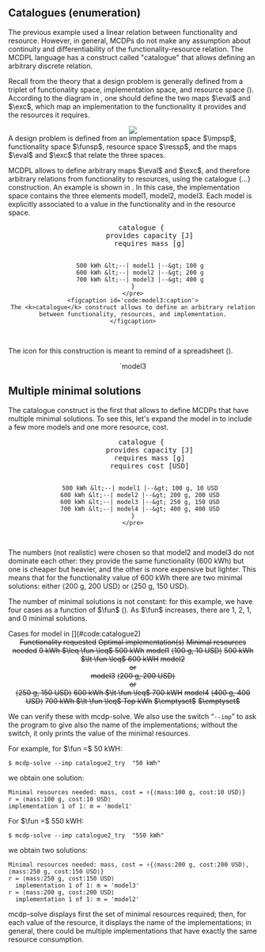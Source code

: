 ## Catalogues (enumeration)

The previous example used a linear relation between functionality and resource.
However, in general, MCDPs do not make any assumption about continuity and
differentiability of the functionality-resource relation. The MCDPL language has
a construct called "catalogue" that allows defining an arbitrary discrete
relation.

Recall from the theory that a design problem is generally defined from a triplet
of <f>functionality space</f>, <imp>implementation space</imp>, and <r>resource
space</r> ([](#def:DP)). According to the diagram in [](#fig:gmcdp_setup), one
should define the two maps $\eval$ and $\exc$, which map an implementation to
the functionality it provides and the resources it requires.

<center>
    <img class='art'  latex-options='scale=0.33'  src="gmcdp_setup.pdf"
        figure-id='fig:gmcdp_setup'/>
</center>

<figcaption id='fig:gmcdp_setup:caption'>
    A design problem is defined from an implementation space $\impsp$, functionality
    space $\funsp$, resource space $\ressp$, and the maps $\eval$ and $\exc$ that
    relate the three spaces.
</figcaption>

MCDPL allows to define arbitrary maps $\eval$ and $\exc$, and therefore
arbitrary relations from functionality to resources, using the <k>catalogue
{…}</k> construction. An example is shown in [](#code:model3). In this case, the
implementation space contains the three elements <impname>model1</impname>,
<impname>model2</impname>, <impname>model3</impname>. Each model is explicitly
associated to a value in the functionality and in the resource space.

<center>
    <pre class='mcdp' id='model3' figure-id="code:model3">
    catalogue {
        provides capacity [J]
        requires mass [g]

        500 kWh &lt;--| model1 |--&gt; 100 g
        600 kWh &lt;--| model2 |--&gt; 200 g
        700 kWh &lt;--| model3 |--&gt; 400 g
    }
    </pre>
    <figcaption id='code:model3:caption'>
    The <k>catalogue</k> construct allows to define an arbitrary relation
    between functionality, resources, and implementation.
    </figcaption>
</center>

The icon for this construction is meant to remind of a spreadsheet
([](#fig:model3)).

<center>
    <render class='ndp_graph_expand' figure-id="fig:model3">`model3</render>
</center>

## Multiple minimal solutions

The <k>catalogue</k> construct is the first that allows to define MCDPs that
have multiple minimal solutions. To see this, let's expand the model in
[](#code:model3) to include a few more models and one more resource,
<rname>cost</rname>.

<center>
    <pre class='mcdp' id='catalogue2'
    figure-id="code:catalogue2" figure-class='label-left'>
    catalogue {
        provides capacity [J]
        requires mass [g]
        requires cost [USD]

        500 kWh &lt;--| model1 |--&gt; 100 g, 10 USD
        600 kWh &lt;--| model2 |--&gt; 200 g, 200 USD
        600 kWh &lt;--| model3 |--&gt; 250 g, 150 USD
        700 kWh &lt;--| model4 |--&gt; 400 g, 400 USD
    }
    </pre>
</center>

The numbers (not realistic) were chosen so that <impname>model2</impname> and
<impname>model3</impname> do not dominate each other: they provide the same
functionality (<fvalue>600 kWh</fvalue>) but one is cheaper but heavier, and the
other is more expensive but lighter. This means that for the functionality value
of <fvalue>600 kWh</fvalue> there are two minimal solutions: either <rvalue>⟨200
g, 200 USD⟩</rvalue> or <rvalue>⟨250 g, 150 USD⟩</rvalue>.

The number of minimal solutions is not constant: for this example,
we have four cases as a function of $\fun$ ([](#tab:catalogue2-solutions)).
As $\fun$ increases, there are 1, 2, 1, and 0 minimal solutions.

<figcaption id='tab:catalogue2-solutions:caption' markdown="1">
Cases for model in [](#code:catalogue2)
</figcaption>

<center>
<col3 class='labels-row1' figure-id='tab:catalogue2-solutions'>
    <s>Functionality requested</s>
    <s>Optimal implementation(s)</s>
    <s>Minimal resources needed</s>
    &#32;
    <s><fvalue>0 kWh</fvalue> $\leq \fun \leq$ <fvalue>500 kWh</fvalue></s>
    <s><impname>model1</impname></s>
    <s><rvalue>⟨100 g, 10 USD⟩</rvalue></s>
    &#32;
    <s><fvalue>500 kWh</fvalue> $\lt \fun \leq$ <fvalue>600 kWH</fvalue></s>
    <s><impname>model2</impname><br/>or<br/><impname>model3</impname></s>
    <s><rvalue>⟨200 g, 200 USD⟩</rvalue><br/>or<br/><rvalue>⟨250 g, 150 USD⟩</rvalue></s>
    &#32;
    <s><fvalue>600 kWh</fvalue> $\lt \fun \leq$ <fvalue>700 kWH</fvalue></s>
    <s><impname>model4</impname></s>
    <s><rvalue>⟨400 g, 400 USD⟩</rvalue></s>
    &#32;
    <s><fvalue>700 kWh</fvalue> $\lt \fun \leq$ <fvalue>Top kWh</fvalue></s>
    <s><impname>$\emptyset$</impname></s>
    <s><r>$\emptyset$</r></s>
</col3>
</center>


We can verify these with <program>mcdp-solve</program>. We also use the switch
<q>`--imp`</q> to ask the program to give also the name of the implementations;
without the switch, it only prints the value of the minimal resources.

For example, for $\fun =$ <fvalue>50 kWH</fvalue>:

    $ mcdp-solve --imp catalogue2_try  "50 kWh"

we obtain one solution:

    Minimal resources needed: mass, cost = ↑{⟨mass:100 g, cost:10 USD⟩}
    r = ⟨mass:100 g, cost:10 USD⟩
    implementation 1 of 1: m = 'model1'

For $\fun =$ <fvalue>550 kWH</fvalue>:

    $ mcdp-solve --imp catalogue2_try  "550 kWh"

we obtain two solutions:

    Minimal resources needed: mass, cost = ↑{⟨mass:200 g, cost:200 USD⟩, ⟨mass:250 g, cost:150 USD⟩}
    r = ⟨mass:250 g, cost:150 USD⟩
      implementation 1 of 1: m = 'model3'
    r = ⟨mass:200 g, cost:200 USD⟩
      implementation 1 of 1: m = 'model2'

<program>mcdp-solve</program> displays first the set of minimal resources
required; then, for each value of the resource, it displays the name of the
implementations; in general, there could be multiple implementations that have
exactly the same resource consumption.

<!--
<render class='hasse'>
    poset {
        model
    }
</render> -->
